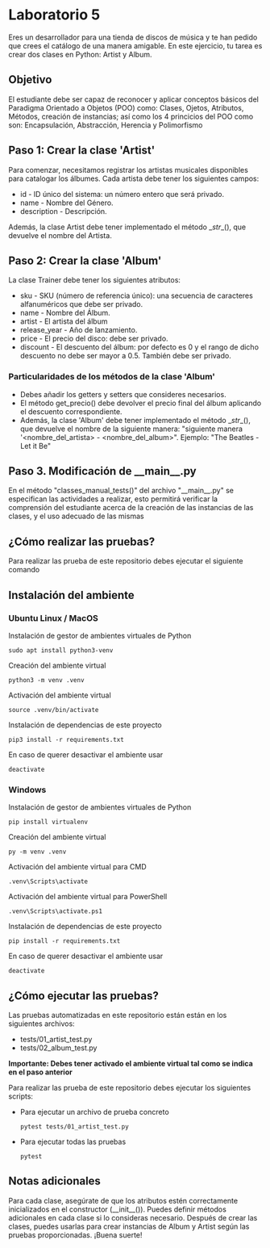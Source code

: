# Laboratorio 5

Eres un desarrollador para una tienda de discos de música y te han pedido que crees el catálogo de una manera amigable. En este ejercicio, tu tarea es crear dos clases en Python: Artist y Album.

## Objetivo
El estudiante debe ser capaz de reconocer y aplicar conceptos básicos del Paradigma Orientado a Objetos (POO) como: Clases, Ojetos, Atributos, Métodos, creación de instancias; así como los 4 princicios del POO como son: Encapsulación, Abstracción, Herencia y Polimorfismo

## Paso 1: Crear la clase 'Artist'

Para comenzar, necesitamos registrar los artistas musicales disponibles para catalogar los álbumes. Cada artista debe tener los siguientes campos:

- id - ID único del sistema: un número entero que será privado.
- name - Nombre del Género.
- description - Descripción.

Además, la clase Artist debe tener implementado el método \__str__(), que devuelve el nombre del Artista.

## Paso 2: Crear la clase 'Album'

La clase Trainer debe tener los siguientes atributos:

- sku - SKU (número de referencia único): una secuencia de caracteres alfanuméricos que debe ser privado.
- name - Nombre del Álbum.
- artist - El artista del álbum
- release_year - Año de lanzamiento.
- price - El precio del disco: debe ser privado.
- discount - El descuento del álbum: por defecto es 0 y el rango de dicho descuento no debe ser mayor a 0.5. También debe ser privado.

### Particularidades de los métodos de la clase 'Album'

- Debes añadir los getters y setters que consideres necesarios.
- El método get_precio() debe devolver el precio final del álbum aplicando el descuento correspondiente.
- Además, la clase 'Album' debe tener implementado el método \__str__(), que devuelve el nombre de la siguiente manera: "siguiente manera '<nombre_del_artista> - <nombre_del_album>". Ejemplo: "The Beatles - Let it Be"

## Paso 3. Modificación de \_\_main\_\_.py
En el método "classes_manual_tests()" del archivo "\_\_main\_\_.py" se especifican las actividades a realizar, esto permitirá verificar la comprensión del estudiante acerca de la creación de las instancias de las clases, y el uso adecuado de las mismas

## ¿Cómo realizar las pruebas?

Para realizar las prueba de este repositorio debes ejecutar el siguiente comando

## Instalación del ambiente
### Ubuntu Linux / MacOS
Instalación de gestor de ambientes virtuales de Python
~~~
sudo apt install python3-venv
~~~
Creación del ambiente virtual
~~~
python3 -m venv .venv
~~~
Activación del ambiente virtual
~~~
source .venv/bin/activate
~~~
Instalación de dependencias de este proyecto
~~~
pip3 install -r requirements.txt
~~~
En caso de querer desactivar el ambiente usar
~~~
deactivate
~~~
### Windows
Instalación de gestor de ambientes virtuales de Python
~~~
pip install virtualenv
~~~
Creación del ambiente virtual
~~~
py -m venv .venv
~~~
Activación del ambiente virtual para CMD
~~~
.venv\Scripts\activate
~~~
Activación del ambiente virtual para PowerShell
~~~
.venv\Scripts\activate.ps1
~~~
Instalación de dependencias de este proyecto
~~~
pip install -r requirements.txt
~~~
En caso de querer desactivar el ambiente usar
~~~
deactivate
~~~

## ¿Cómo ejecutar las pruebas?

Las pruebas automatizadas en este repositorio están están en los siguientes archivos:
- tests/01_artist_test.py
- tests/02_album_test.py

**Importante: Debes tener activado el ambiente virtual tal como se indica en el paso anterior**

Para realizar las prueba de este repositorio debes ejecutar los siguientes scripts:

- Para ejecutar un archivo de prueba concreto
    ~~~ 
    pytest tests/01_artist_test.py
    ~~~

- Para ejecutar todas las pruebas
    ~~~ 
    pytest
    ~~~


## Notas adicionales

Para cada clase, asegúrate de que los atributos estén correctamente inicializados en el constructor (\_\_init\_\_()).
Puedes definir métodos adicionales en cada clase si lo consideras necesario.
Después de crear las clases, puedes usarlas para crear instancias de Album y Artist según las pruebas proporcionadas.
¡Buena suerte!
